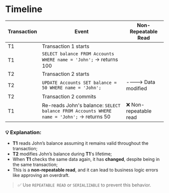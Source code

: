 # Timeline

| Transaction   | Event                                                                                     | Non-Repeatable Read        |
|---------------|-------------------------------------------------------------------------------------------|----------------------------|
| T1            | Transaction 1 starts                                                                      |                            |
| T1            | `SELECT balance FROM Accounts WHERE name = 'John';` → returns 100                         |                            |
| T2            | Transaction 2 starts                                                                      |                            |
| T2            | `UPDATE Accounts SET balance = 50 WHERE name = 'John';`                                   | ----> Data modified        |
| T2            | Transaction 2 commits                                                                     |                            |
| T1            | Re-reads John's balance: `SELECT balance FROM Accounts WHERE name = 'John';` → returns 50 | ❌ Non-repeatable read      |


### 💡 Explanation:

- **T1** reads John’s balance assuming it remains valid throughout the transaction;
- **T2** modifies John’s balance during **T1**'s lifetime;
- When **T1** checks the same data again, it has **changed**, despite being in the same transaction;
- This is a **non-repeatable read**, and it can lead to business logic errors like approving an overdraft.

> ✅ Use `REPEATABLE READ` or `SERIALIZABLE` to prevent this behavior.
